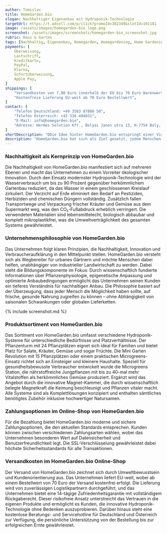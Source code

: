 ```yaml
---
author: Tomislav
title: HomeGarden.bio
slogan: Nachhaltiger Eigenanbau mit Hydroponik-Technologie
targetUrl: https://t.adcell.com/p/click?promoId=382349&slotId=101181
image: /assets/images/homegarden-bio_logo.png
screenshot: /assets/images/screenshots/homegarden-bio_screenshot.jpg
rubric: Haus & Garten
tags: [Nachhaltig, Eigenanbau, Homegarden, Homegardening, Home Gardening, Pflanzen, Anbau, Anbauen]
payments: [
    Überweisung,
    Lastschrift,
    Kreditkarte,
    PayPal,
    Klarna,
    Sofortüberweisung,
    Apple Pay,
]
shippings: [
    "Versandkosten von 7,90 Euro innerhalb der EU bis 70 Euro Warenwert",
    "Kostenfreie Lieferung EU-weit ab 70 Euro Bestellwert",
]
contact: [
    "Telefon Deutschland: +49 3583 87800 50",
    "Telefon Österreich: +43 316 494031",
    "E-Mail: info@homegarden.bio",
    "Adresse: Hermes Solution Kft., Bolyai Janos utca 13, H-7754 Boly, Ungarn"
]
shortDescription: "DDie Idee hinter HomeGarden.bio entspringt einer Vision für nachhaltige Selbstversorgung ohne Kompromisse."
description: "HomeGarden.bio hat sich als Ziel gesetzt, jedem Menschen die Möglichkeit zu geben, frische, pestizidfreie Lebensmittel in den eigenen vier Wänden anzubauen – unabhängig von Jahreszeit, Wetter oder verfügbarem Außenraum. Mit innovativen Hydroponik-Systemen bringt HomeGarden.bio die Zukunft der Landwirtschaft direkt in deutsche Haushalte. Das Versprechen ist eindeutig: maximaler Ertrag bei minimalem Aufwand, kombiniert mit absoluter Nachhaltigkeit und ganzjähriger Frische."
---
```


### Nachhaltigkeit als Kernprinzip von HomeGarden.bio

Die Nachhaltigkeit von HomeGarden.bio manifestiert sich auf mehreren Ebenen und macht das Unternehmen zu einem Vorreiter ökologischer Innovation. Durch den Einsatz modernster Hydroponik-Technologie wird der Wasserverbrauch um bis zu 90 Prozent gegenüber herkömmlichem Gartenbau reduziert, da das Wasser in einem geschlossenen Kreislauf zirkuliert. Der Verzicht auf Erde eliminiert den Bedarf an Pestiziden, Herbiziden und chemischen Düngern vollständig. Zusätzlich fallen Transportwege und Verpackung frischer Kräuter und Gemüse aus dem Supermarkt weg, was den CO₂-Fußabdruck erheblich verringert. Die verwendeten Materialien sind lebensmittelecht, biologisch abbaubar und komplett mikroplastikfrei, was die Umweltverträglichkeit des gesamten Systems gewährleistet.

### Unternehmensphilosophie von HomeGarden.bio

Das Unternehmen folgt klaren Prinzipien, die Nachhaltigkeit, Innovation und Verbraucheraufklärung in den Mittelpunkt stellen. HomeGarden.bio versteht sich als Wegbereiter für urbanes Gärtnern und möchte Menschen dabei helfen, unabhängiger von industrieller Landwirtschaft zu werden. Dabei steht die Bildungskomponente im Fokus: Durch wissenschaftlich fundierte Informationen über Pflanzenphysiologie, epigenetische Anpassung und optimierte Anbaubedingungen ermöglicht das Unternehmen seinen Kunden ein tieferes Verständnis für nachhaltigen Anbau. Die Philosophie basiert auf der Überzeugung, dass jeder Mensch die Möglichkeit haben sollte, auf frische, gesunde Nahrung zugreifen zu können – ohne Abhängigkeit von saisonalen Schwankungen oder globalen Lieferketten.

{% include screenshot.md %}

### Produktsortiment von HomeGarden.bio

Das Sortiment von HomeGarden.bio umfasst verschiedene Hydroponik-Systeme für unterschiedliche Bedürfnisse und Platzverhältnisse. Der Pflanzenturm mit 24 Pflanzplätzen eignet sich ideal für Familien und bietet Platz für Salate, Kräuter, Gemüse und sogar Früchte. Die Mini Garten Revolution mit 15 Pflanzplätzen oder einem praktischen Microgreens-Einsatz richtet sich an Einsteiger und kleinere Haushalte. Speziell für gesundheitsbewusste Verbraucher entwickelt wurde die Microgreens Station, die nährstoffreiche Jungpflanzen mit bis zu 40-mal mehr Vitalstoffen als herkömmliches Gemüse produziert. Ergänzt wird das Angebot durch die innovative Magnet-Kammer, die durch wissenschaftlich belegte Magnetkraft die Keimung beschleunigt und Pflanzen vitaler macht. Alle Systeme sind als Komplettlösungen konzipiert und enthalten sämtliches benötigtes Zubehör inklusive hochwertiger Natursamen.

### Zahlungsoptionen im Online-Shop von HomeGarden.bio

Für die Bezahlung bietet HomeGarden.bio moderne und sichere Zahlungsoptionen, die den aktuellen Standards entsprechen. Kunden können zwischen verschiedenen Zahlungsarten wählen, wobei das Unternehmen besonderen Wert auf Datensicherheit und Benutzerfreundlichkeit legt. Die SSL-Verschlüsselung gewährleistet dabei höchste Sicherheitsstandards für alle Transaktionen.

### Versandkosten im HomeGarden.bio Online-Shop

Der Versand von HomeGarden.bio zeichnet sich durch Umweltbewusstsein und Kundenorientierung aus. Das Unternehmen liefert EU-weit, wobei ab einem Bestellwert von 70 Euro der Versand kostenfrei erfolgt. Die Lieferung wird von zuverlässigen Logistikpartnern durchgeführt, und das Unternehmen bietet eine 14-tägige Zufriedenheitsgarantie mit vollständigem Rückgaberecht. Dieser risikofreie Ansatz unterstreicht das Vertrauen in die eigenen Produkte und ermöglicht es Kunden, die innovative Hydroponik-Technologie ohne Bedenken auszuprobieren. Darüber hinaus steht eine kostenlose Beratungs- und Servicehotline für Deutschland und Österreich zur Verfügung, die persönliche Unterstützung von der Bestellung bis zur erfolgreichen Ernte gewährleistet.
